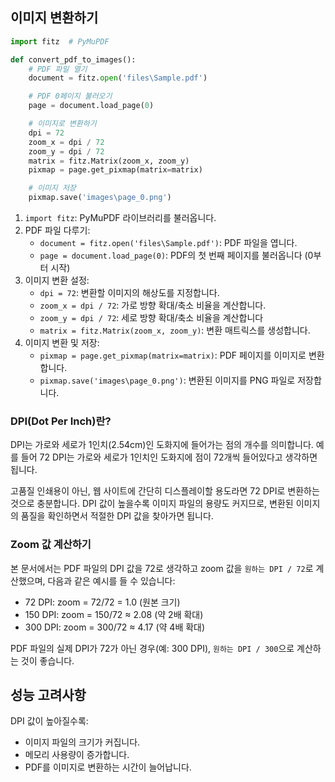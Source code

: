 ## 이미지 변환하기

```python
import fitz  # PyMuPDF

def convert_pdf_to_images():
	# PDF 파일 열기
	document = fitz.open('files\Sample.pdf')

	# PDF 0페이지 불러오기
	page = document.load_page(0)

	# 이미지로 변환하기
	dpi = 72
	zoom_x = dpi / 72
	zoom_y = dpi / 72
	matrix = fitz.Matrix(zoom_x, zoom_y)
	pixmap = page.get_pixmap(matrix=matrix)

	# 이미지 저장
	pixmap.save('images\page_0.png')
```

1. `import fitz`: PyMuPDF 라이브러리를 불러옵니다.
2. PDF 파일 다루기:
	- `document = fitz.open('files\Sample.pdf')`: PDF 파일을 엽니다.
	- `page = document.load_page(0)`: PDF의 첫 번째 페이지를 불러옵니다 (0부터 시작)
3. 이미지 변환 설정:
	- `dpi = 72`: 변환할 이미지의 해상도를 지정합니다.
	- `zoom_x = dpi / 72`: 가로 방향 확대/축소 비율을 계산합니다.
	- `zoom_y = dpi / 72`: 세로 방향 확대/축소 비율을 계산합니다
	- `matrix = fitz.Matrix(zoom_x, zoom_y)`: 변환 매트릭스를 생성합니다.
4. 이미지 변환 및 저장:
	- `pixmap = page.get_pixmap(matrix=matrix)`: PDF 페이지를 이미지로 변환합니다.
	- `pixmap.save('images\page_0.png')`: 변환된 이미지를 PNG 파일로 저장합니다.

### DPI(Dot Per Inch)란?

DPI는 가로와 세로가 1인치(2.54cm)인 도화지에 들어가는 점의 개수를 의미합니다. 예를 들어 72 DPI는 가로와 세로가 1인치인 도화지에 점이 72개씩 들어있다고 생각하면 됩니다.

고품질 인쇄용이 아닌, 웹 사이트에 간단히 디스플레이할 용도라면 72 DPI로 변환하는 것으로 충분합니다. DPI 값이 높을수록 이미지 파일의 용량도 커지므로, 변환된 이미지의 품질을 확인하면서 적절한 DPI 값을 찾아가면 됩니다.

### Zoom 값 계산하기

본 문서에서는 PDF 파일의 DPI 값을 72로 생각하고 zoom 값을 `원하는 DPI / 72`로 계산했으며, 다음과 같은 예시를 들 수 있습니다:

- 72 DPI: zoom = 72/72 = 1.0 (원본 크기)
- 150 DPI: zoom = 150/72 ≈ 2.08 (약 2배 확대)
- 300 DPI: zoom = 300/72 ≈ 4.17 (약 4배 확대)

PDF 파일의 실제 DPI가 72가 아닌 경우(예: 300 DPI), `원하는 DPI / 300`으로 계산하는 것이 좋습니다.

## 성능 고려사항

DPI 값이 높아질수록:

- 이미지 파일의 크기가 커집니다.
- 메모리 사용량이 증가합니다.
- PDF를 이미지로 변환하는 시간이 늘어납니다.